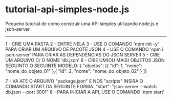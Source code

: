 # tutorial-api-simples-node.js
Pequeno tutorial de como construir uma API simples utilizando node.js e json-server

----

1 - CRIE UMA PASTA
2 - ENTRE NELA
3 - USE O COMANDO 'npm init -y' PARA CRIAR UM ARQUIVO DE PACOTE JSON
4 - USE O COMANDO 'npm i json-server' PARA CRIAR AS DEPENDÊNCIAS DO JSON SERVER
5 - CRIE UM ARQUIVO C/ O NOME 'db.json'
6 -  CRIE UM(OU MAIS) OBJETOS JSON SEGUINTO O SEGUINTE MODELO:
{
	"objetos": [{
		"id": 1,
		"nome": "nome_do_objeto_01"
		},{
		"id": 2,
		"nome": "nome_do_objeto_02"
		}
]}

7 - VA ATÉ O ARQUIVO "package.json" E NOS "scripts" INSIRA O COMANDO START DA SEGUINTE FORMA:
	"start": "json-server --watch db.json --port 3001"
8 - PARA INICIAR A API, USE O COMANDO 'npm start'
